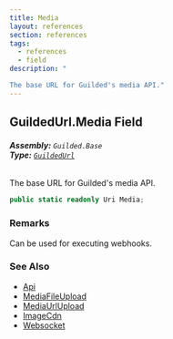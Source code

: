 ```yaml
---
title: Media
layout: references
section: references
tags:
  - references
  - field
description: "

The base URL for Guilded's media API."
---
```


## GuildedUrl.Media Field
###### **Assembly:** `Guilded.Base`<br/>**Type:** [`GuildedUrl`](GuildedUrl 'Guilded.Base.GuildedUrl')

The base URL for Guilded's media API.

```csharp
public static readonly Uri Media;
```

### Remarks
  
Can be used for executing webhooks.

### See Also
- [Api](GuildedUrl.Api 'Guilded.Base.GuildedUrl.Api')
- [MediaFileUpload](GuildedUrl.MediaFileUpload 'Guilded.Base.GuildedUrl.MediaFileUpload')
- [MediaUrlUpload](GuildedUrl.MediaUrlUpload 'Guilded.Base.GuildedUrl.MediaUrlUpload')
- [ImageCdn](GuildedUrl.ImageCdn 'Guilded.Base.GuildedUrl.ImageCdn')
- [Websocket](GuildedUrl.Websocket 'Guilded.Base.GuildedUrl.Websocket')